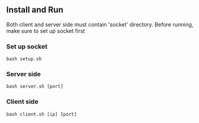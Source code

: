 ## Install and Run

Both client and server side must contain 'socket' directory. Before running, make sure to set up socket first 

### Set up socket
```
bash setup.sh
```

### Server side
```
bash server.sh [port]
```

### Client side
```
bash client.sh [ip] [port]
```